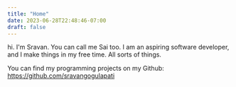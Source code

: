 ```yaml
---
title: "Home"
date: 2023-06-28T22:48:46-07:00
draft: false
---
```


hi. I'm Sravan.
You can call me Sai too.
I am an aspiring software developer, and I make things in my free time. All sorts of things.

You can find my programming projects on my Github: https://github.com/sravangogulapati